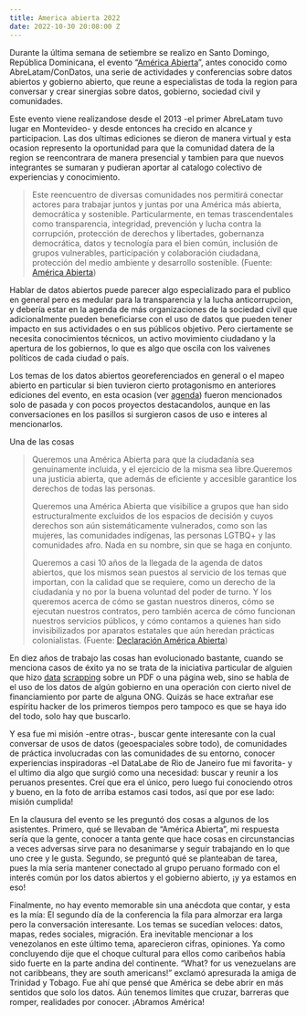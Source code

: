 ```yaml
---
title: America abierta 2022
date: 2022-10-30 20:08:00 Z
---
```


Durante la última semana de setiembre se realizo en Santo Domingo, República Dominicana, el evento “[América Abierta](https://americaabierta.org/)”, antes conocido como AbreLatam/ConDatos, una serie de actividades y conferencias sobre datos abiertos y gobierno abierto, que reune a especialistas de toda la region para conversar y crear sinergias sobre datos, gobierno, sociedad civil y comunidades.

Este evento viene realizandose desde el 2013 -el primer AbreLatam tuvo lugar en Montevideo- y desde entonces ha crecido en alcance y participacion. Las dos ultimas ediciones se dieron de manera virtual y esta ocasion represento la oportunidad para que la comunidad datera de la region se reencontrara de manera presencial y tambien para que nuevos integrantes se sumaran y pudieran aportar al catalogo colectivo de experiencias y conocimiento.

> Este reencuentro de diversas comunidades nos permitirá conectar actores para trabajar juntos y juntas por una América más abierta, democrática y sostenible. Particularmente, en temas trascendentales como transparencia, integridad, prevención y lucha contra la corrupción, protección de derechos y libertades, gobernanza democrática, datos y tecnología para el bien común, inclusión de grupos vulnerables, participación y colaboración ciudadana, protección del medio ambiente y desarrollo sostenible. (Fuente: [América Abierta](https://americaabierta.org/acerca-de/))

Hablar de datos abiertos puede parecer algo especializado para el publico en general pero es medular para la transparencia y la lucha anticorrupcion, y debería estar en la agenda de más organizaciones de la sociedad civil que adicionalmente pueden beneficiarse con el uso de datos que pueden tener impacto en sus actividades o en sus públicos objetivo. Pero ciertamente se necesita conocimientos técnicos, un activo movimiento ciudadano y la apertura de los gobiernos, lo que es algo que oscila con los vaivenes políticos de cada ciudad o país.

Los temas de los datos abiertos georeferenciados en general o el mapeo abierto en particular si bien tuvieron cierto protagonismo en anteriores ediciones del evento, en esta ocasion (ver [agenda](https://americaabierta.org/agenda/)) fueron mencionados solo de pasada y con pocos proyectos destacandolos, aunque en las conversaciones en los pasillos si surgieron casos de uso e interes al mencionarlos.

Una de las cosas 

> Queremos una América Abierta para que la ciudadanía sea genuinamente incluida, y el ejercicio de la misma sea libre.Queremos una justicia abierta, que además de eficiente y accesible garantice los derechos de todas las personas.
>
> Queremos una América Abierta que visibilice a grupos que han sido estructuralmente excluidos de los espacios de decisión y cuyos derechos son aún sistemáticamente vulnerados, como son las mujeres, las comunidades indígenas, las personas LGTBQ\+ y las comunidades afro. Nada en su nombre, sin que se haga en conjunto.
>
> Queremos a casi 10 años de la llegada de la agenda de datos abiertos, que los mismos sean puestos al servicio de los temas que importan, con la calidad que se requiere, como un derecho de la ciudadanía y no por la buena voluntad del poder de turno. Y los queremos acerca de cómo se gastan nuestros dineros, cómo se ejecutan nuestros contratos, pero también acerca de cómo funcionan nuestros servicios públicos, y cómo contamos a quienes han sido invisibilizados por aparatos estatales que aún heredan prácticas colonialistas. (Fuente: [Declaración América Abierta](https://americaabierta.org/abrelatam-queremos-una-americaabierta-para-todas-las-personas/))

En diez años de trabajo las cosas han evolucionado bastante, cuando se menciona casos de éxito ya no se trata de la iniciativa particular de alguien que hizo [data](https://es.wikipedia.org/wiki/Screen_scraping) [scrapping](https://es.wikipedia.org/wiki/Web_scraping) sobre un PDF o una página web, sino se habla de el uso de los datos de algún gobierno en una operación con cierto nivel de financiamiento por parte de alguna ONG. Quizás se hace extrañar ese espíritu hacker de los primeros tiempos pero tampoco es que se haya ido del todo, solo hay que buscarlo.

Y esa fue mi misión -entre otras-, buscar gente interesante con la cual conversar de usos de datos (geoespaciales sobre todo), de comunidades de práctica involucradas con las comunidades de su entorno, conocer experiencias inspiradoras -el DataLabe de Rio de Janeiro fue mi favorita- y el ultimo dia algo que surgió como una necesidad: buscar y reunir a los peruanos presentes. Creí que era el único, pero luego fui conociendo otros y bueno, en la foto de arriba estamos casi todos, así que por ese lado: misión cumplida!

En la clausura del evento se les preguntó dos cosas a algunos de los asistentes. Primero, qué se llevaban de “América Abierta”, mi respuesta sería que la gente, conocer a tanta gente que hace cosas en circunstancias a veces adversas sirve para no desanimarse y seguir trabajando en lo que uno cree y le gusta. Segundo, se preguntó qué se planteaban de tarea, pues la mía sería mantener conectado al grupo peruano formado con el interés común por los datos abiertos y el gobierno abierto, ¡y ya estamos en eso!

Finalmente, no hay evento memorable sin una anécdota que contar, y esta es la mía: El segundo día de la conferencia la fila para almorzar era larga pero la conversación interesante. Los temas se sucedían veloces: datos, mapas, redes sociales, migración. Era inevitable mencionar a los venezolanos en este último tema, aparecieron cifras, opiniones. Ya como concluyendo dije que el choque cultural para ellos como caribeños había sido fuerte en la parte andina del continente. “What? for us venezuelans are not caribbeans, they are south americans!” exclamó apresurada la amiga de Trinidad y Tobago. Fue ahí que pensé que América se debe abrir en más sentidos que solo los datos. Aún tenemos límites que cruzar, barreras que romper, realidades por conocer. ¡Abramos América!